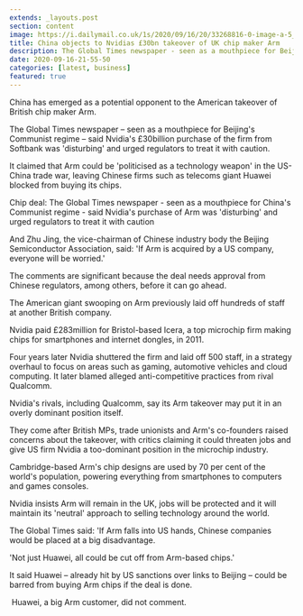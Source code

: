 ```yaml
---
extends: _layouts.post
section: content
image: https://i.dailymail.co.uk/1s/2020/09/16/20/33268816-0-image-a-5_1600283618983.jpg 
title: China objects to Nvidias £30bn takeover of UK chip maker Arm 
description: The Global Times newspaper - seen as a mouthpiece for Beijings Communist regime - said Nvidias purchase of the firm was disturbing and urged regulators to treat it with caution. 
date: 2020-09-16-21-55-50 
categories: [latest, business] 
featured: true 
--- 
```

China has emerged as a potential opponent to the American takeover of British chip maker Arm.

The Global Times newspaper – seen as a mouthpiece for Beijing's Communist regime – said Nvidia's £30billion purchase of the firm from Softbank was 'disturbing' and urged regulators to treat it with caution.

It claimed that Arm could be 'politicised as a technology weapon' in the US-China trade war, leaving Chinese firms such as telecoms giant Huawei blocked from buying its chips.

Chip deal: The Global Times newspaper - seen as a mouthpiece for China's Communist regime - said Nvidia's purchase of Arm was 'disturbing' and urged regulators to treat it with caution

And Zhu Jing, the vice-chairman of Chinese industry body the Beijing Semiconductor Association, said: 'If Arm is acquired by a US company, everyone will be worried.'

The comments are significant because the deal needs approval from Chinese regulators, among others, before it can go ahead.

The American giant swooping on Arm previously laid off hundreds of staff at another British company.

Nvidia paid £283million for Bristol-based Icera, a top microchip firm making chips for smartphones and internet dongles, in 2011.

Four years later Nvidia shuttered the firm and laid off 500 staff, in a strategy overhaul to focus on areas such as gaming, automotive vehicles and cloud computing. It later blamed alleged anti-competitive practices from rival Qualcomm.

Nvidia's rivals, including Qualcomm, say its Arm takeover may put it in an overly dominant position itself.  



They come after British MPs, trade unionists and Arm's co-founders raised concerns about the takeover, with critics claiming it could threaten jobs and give US firm Nvidia a too-dominant position in the microchip industry.

Cambridge-based Arm's chip designs are used by 70 per cent of the world's population, powering everything from smartphones to computers and games consoles.

Nvidia insists Arm will remain in the UK, jobs will be protected and it will maintain its 'neutral' approach to selling technology around the world.

The Global Times said: 'If Arm falls into US hands, Chinese companies would be placed at a big disadvantage. 

'Not just Huawei, all could be cut off from Arm-based chips.'

It said Huawei – already hit by US sanctions over links to Beijing – could be barred from buying Arm chips if the deal is done.

 Huawei, a big Arm customer, did not comment.

